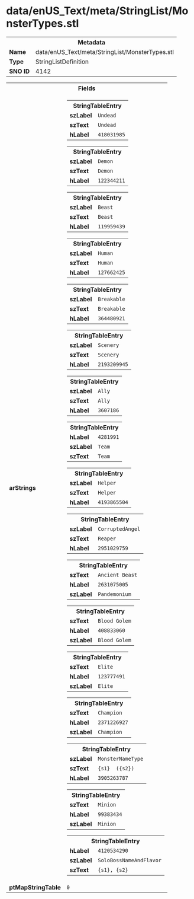 <h1>data/enUS_Text/meta/StringList/MonsterTypes.stl</h1><table><tr><th colspan="100%">Metadata</th></tr><tr><td><b>Name</b></td><td>data/enUS_Text/meta/StringList/MonsterTypes.stl</td></tr><tr><td><b>Type</b></td><td>StringListDefinition</td></tr><tr><td><b>SNO ID</b></td><td>4142</td></tr></table>

<table><tr><th colspan="100%">Fields</th></tr><tr><td><b>arStrings</b></td><td><table><tr><th colspan="100%">StringTableEntry</th></tr><tr><td><b>szLabel</b></td><td><code>Undead</code></td></tr><tr><td><b>szText</b></td><td><code>Undead</code></td></tr><tr><td><b>hLabel</b></td><td><code>418031985</code></td></tr></table>


<table><tr><th colspan="100%">StringTableEntry</th></tr><tr><td><b>szLabel</b></td><td><code>Demon</code></td></tr><tr><td><b>szText</b></td><td><code>Demon</code></td></tr><tr><td><b>hLabel</b></td><td><code>122344211</code></td></tr></table>


<table><tr><th colspan="100%">StringTableEntry</th></tr><tr><td><b>szLabel</b></td><td><code>Beast</code></td></tr><tr><td><b>szText</b></td><td><code>Beast</code></td></tr><tr><td><b>hLabel</b></td><td><code>119959439</code></td></tr></table>


<table><tr><th colspan="100%">StringTableEntry</th></tr><tr><td><b>szLabel</b></td><td><code>Human</code></td></tr><tr><td><b>szText</b></td><td><code>Human</code></td></tr><tr><td><b>hLabel</b></td><td><code>127662425</code></td></tr></table>


<table><tr><th colspan="100%">StringTableEntry</th></tr><tr><td><b>szLabel</b></td><td><code>Breakable</code></td></tr><tr><td><b>szText</b></td><td><code>Breakable</code></td></tr><tr><td><b>hLabel</b></td><td><code>364480921</code></td></tr></table>


<table><tr><th colspan="100%">StringTableEntry</th></tr><tr><td><b>szLabel</b></td><td><code>Scenery</code></td></tr><tr><td><b>szText</b></td><td><code>Scenery</code></td></tr><tr><td><b>hLabel</b></td><td><code>2193209945</code></td></tr></table>


<table><tr><th colspan="100%">StringTableEntry</th></tr><tr><td><b>szLabel</b></td><td><code>Ally</code></td></tr><tr><td><b>szText</b></td><td><code>Ally</code></td></tr><tr><td><b>hLabel</b></td><td><code>3607186</code></td></tr></table>


<table><tr><th colspan="100%">StringTableEntry</th></tr><tr><td><b>hLabel</b></td><td><code>4281991</code></td></tr><tr><td><b>szLabel</b></td><td><code>Team</code></td></tr><tr><td><b>szText</b></td><td><code>Team</code></td></tr></table>


<table><tr><th colspan="100%">StringTableEntry</th></tr><tr><td><b>szLabel</b></td><td><code>Helper</code></td></tr><tr><td><b>szText</b></td><td><code>Helper</code></td></tr><tr><td><b>hLabel</b></td><td><code>4193865504</code></td></tr></table>


<table><tr><th colspan="100%">StringTableEntry</th></tr><tr><td><b>szLabel</b></td><td><code>CorruptedAngel</code></td></tr><tr><td><b>szText</b></td><td><code>Reaper</code></td></tr><tr><td><b>hLabel</b></td><td><code>2951029759</code></td></tr></table>


<table><tr><th colspan="100%">StringTableEntry</th></tr><tr><td><b>szText</b></td><td><code>Ancient Beast</code></td></tr><tr><td><b>hLabel</b></td><td><code>2631075005</code></td></tr><tr><td><b>szLabel</b></td><td><code>Pandemonium</code></td></tr></table>


<table><tr><th colspan="100%">StringTableEntry</th></tr><tr><td><b>szText</b></td><td><code>Blood Golem</code></td></tr><tr><td><b>hLabel</b></td><td><code>408833060</code></td></tr><tr><td><b>szLabel</b></td><td><code>Blood Golem</code></td></tr></table>


<table><tr><th colspan="100%">StringTableEntry</th></tr><tr><td><b>szText</b></td><td><code>Elite</code></td></tr><tr><td><b>hLabel</b></td><td><code>123777491</code></td></tr><tr><td><b>szLabel</b></td><td><code>Elite</code></td></tr></table>


<table><tr><th colspan="100%">StringTableEntry</th></tr><tr><td><b>szText</b></td><td><code>Champion</code></td></tr><tr><td><b>hLabel</b></td><td><code>2371226927</code></td></tr><tr><td><b>szLabel</b></td><td><code>Champion</code></td></tr></table>


<table><tr><th colspan="100%">StringTableEntry</th></tr><tr><td><b>szLabel</b></td><td><code>MonsterNameType</code></td></tr><tr><td><b>szText</b></td><td><code>{s1}  ({s2})</code></td></tr><tr><td><b>hLabel</b></td><td><code>3905263787</code></td></tr></table>


<table><tr><th colspan="100%">StringTableEntry</th></tr><tr><td><b>szText</b></td><td><code>Minion</code></td></tr><tr><td><b>hLabel</b></td><td><code>99383434</code></td></tr><tr><td><b>szLabel</b></td><td><code>Minion</code></td></tr></table>


<table><tr><th colspan="100%">StringTableEntry</th></tr><tr><td><b>hLabel</b></td><td><code>4120534290</code></td></tr><tr><td><b>szLabel</b></td><td><code>SoloBossNameAndFlavor</code></td></tr><tr><td><b>szText</b></td><td><code>{s1}, {s2}</code></td></tr></table>


</td></tr><tr><td><b>ptMapStringTable</b></td><td><code>0</code></td></tr></table>

